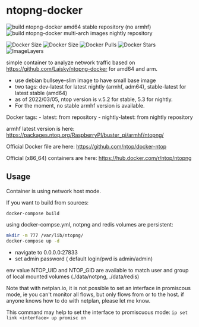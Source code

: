 # ntopng-docker

![build ntopng-docker amd64 stable repository (no armhf)](https://github.com/edgd1er/ntopng-docker/workflows/build%20ntopng-docker%20amd64%20image%20with%20stable%20repository%20(no%20armhf)/badge.svg?branch=master)
![build ntopng-docker multi-arch images nightly repository](https://github.com/edgd1er/ntopng-docker/workflows/build%20ntopng-docker%20multi-arch%20images%20with%20nightly%20repository/badge.svg?branch=master)

![Docker Size](https://badgen.net/docker/size/edgd1er/ntopng/dev-latest?icon=docker&label=Dev%20Size)
![Docker Size](https://badgen.net/docker/size/edgd1er/ntopng/stable-latest/?icon=docker&label=Stable%20Size)
![Docker Pulls](https://badgen.net/docker/pulls/edgd1er/ntopng?icon=docker&label=Pulls)
![Docker Stars](https://badgen.net/docker/stars/edgd1er/ntopng?icon=docker&label=Stars)
![ImageLayers](https://badgen.net/docker/layers/edgd1er/ntopng/dev-latest?icon=docker&label=Layers)

simple container to analyze network traffic based on https://github.com/Laisky/ntopng-docker for amd64 and arm.

* use debian bullseye-slim image to have small base image
* two tags: dev-latest for latest nightly (armhf, adm64), stable-latest for latest stable (amd64)
* as of 2022/03/05, ntop version is v.5.2 for stable, 5.3 for nightly.
* For the moment, no stable armhf version is available.

Docker tags:
    - latest: from  repository
    - nightly-latest: from nightly repository
    
armhf latest version is here: https://packages.ntop.org/RaspberryPI/buster_pi/armhf/ntopng/

Official Docker file are here: https://github.com/ntop/docker-ntop

Official (x86_64) containers are here:  https://hub.docker.com/r/ntop/ntopng

## Usage

Container is using network host mode.

If you want to build from sources:
```
docker-compose build
```

using docker-compse.yml, notpng and redis volumes are persistent:
```bash
mkdir -m 777 /var/lib/ntopng/
docker-compose up -d
```
- navigate to 0.0.0.0:27833
- set admin password ( default login/pwd is admin/admin)

env value NTOP_UID and NTOP_GID are available to match user and group of local mounted volumes (./data/notpng, ./data/redis)

Note that with netplan.io, it is not possible to set an interface in promiscous mode, ie you can't monitor all flows, but only flows from or to the host.
if anyone knows how to do with netplan, please let me know. 

This command may help to set the interface to promiscuous mode: 
`ip set link <interface> up promisc on`